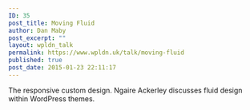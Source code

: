 ```yaml
---
ID: 35
post_title: Moving Fluid
author: Dan Maby
post_excerpt: ""
layout: wpldn_talk
permalink: https://www.wpldn.uk/talk/moving-fluid
published: true
post_date: 2015-01-23 22:11:17
---
```

The responsive custom design. Ngaire Ackerley discusses fluid design within WordPress themes.
